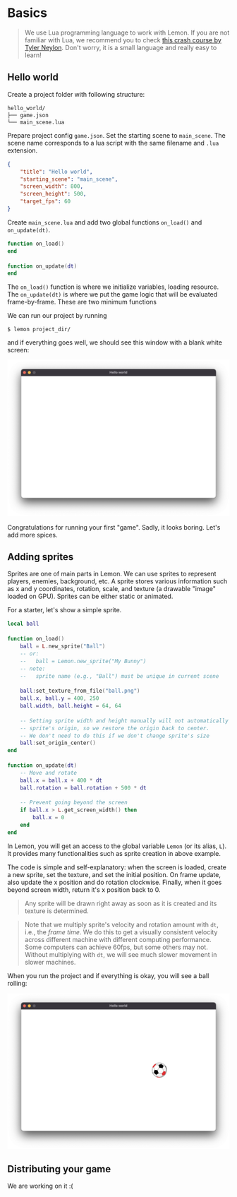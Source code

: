 # Basics

> We use Lua programming language to work with Lemon.
If you are not familiar with Lua, we recommend you to check [this crash course by Tyler Neylon](https://tylerneylon.com/a/learn-lua/).
Don't worry, it is a small language and really easy to learn!

## Hello world

Create a project folder with following structure:
```
hello_world/
├── game.json
└── main_scene.lua
```

Prepare project config `game.json`.
Set the starting scene to `main_scene`.
The scene name corresponds to a lua script with the same filename and `.lua` extension.

```json
{
    "title": "Hello world",
    "starting_scene": "main_scene",
    "screen_width": 800,
    "screen_height": 500,
    "target_fps": 60
}
```

Create `main_scene.lua` and add two global functions `on_load()` and `on_update(dt)`.

```lua
function on_load()
end

function on_update(dt)
end
```
The `on_load()` function is where we initialize variables, loading resource.
The `on_update(dt)` is where we put the game logic that will be evaluated frame-by-frame.
These are two minimum functions 

We can run our project by running
```
$ lemon project_dir/
```
and if everything goes well, we should see this window with a blank white screen:

![hello world screenshot](basics/hello%20world%20screenshot.png)

Congratulations for running your first "game".
Sadly, it looks boring.
Let's add more spices.

## Adding sprites

Sprites are one of main parts in Lemon.
We can use sprites to represent players, enemies, background, etc.
A sprite stores various information such as x and y coordinates, rotation, scale, and texture (a drawable "image" loaded on GPU).
Sprites can be either static or animated.

For a starter, let's show a simple sprite.

```lua
local ball

function on_load()
    ball = L.new_sprite("Ball")
    -- or:
    --   ball = Lemon.new_sprite("My Bunny")
    -- note:
    --   sprite name (e.g., "Ball") must be unique in current scene

    ball:set_texture_from_file("ball.png")
    ball.x, ball.y = 400, 250
    ball.width, ball.height = 64, 64

    -- Setting sprite width and height manually will not automatically update
    -- sprite's origin, so we restore the origin back to center.
    -- We don't need to do this if we don't change sprite's size
    ball:set_origin_center()
end

function on_update(dt)
    -- Move and rotate
    ball.x = ball.x + 400 * dt
    ball.rotation = ball.rotation + 500 * dt

    -- Prevent going beyond the screen
    if ball.x > L.get_screen_width() then
        ball.x = 0
    end
end
```

In Lemon, you will get an access to the global variable `Lemon` (or its alias, `L`).
It provides many functionalities such as sprite creation in above example.

The code is simple and self-explanatory: when the screen is loaded, create a new sprite, set the texture, and set the initial position.
On frame update, also update the x position and do rotation clockwise.
Finally, when it goes beyond screen width, return it's x position back to 0.

> Any sprite will be drawn right away as soon as it is created and its texture is determined.

> Note that we multiply sprite's velocity and rotation amount with `dt`, i.e., the _frame time_.
> We do this to get a visually consistent velocity across different machine with different computing performance.
> Some computers can achieve 60fps, but some others may not.
> Without multiplying with `dt`, we will see much slower movement in slower machines.

When you run the project and if everything is okay, you will see a ball rolling:

![](basics/hello%20world%20screenshot2.png)

## Distributing your game

We are working on it :(